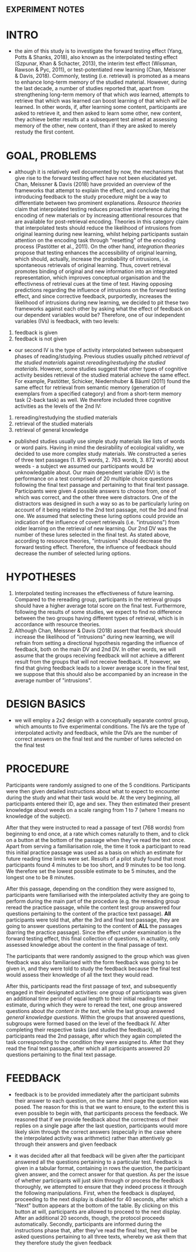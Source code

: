 ## EXPERIMENT NOTES

# INTRO
- the aim of this study is to investigate the forward testing effect (Yang, Potts & Shanks, 2018),
also known as the interpolated testing effect (Szpunar, Khan & Schacter, 2013), the interim test effect
(Wissman, Rawson & Pyc, 2011), or test-potentiated new learning (Chan, Meissner & Davis, 2018).
Commonly, testing (i.e. retrieval) is promoted as a means to enhance long-term memory of the studied
material. However, during the last decade, a number of studies reported that, apart from strengthening 
long-term memory of that which *was* learned, attempts to retrieve that which was learned can boost 
learning of that which *will be* learned. In other words, if, after learning some content, participants
are asked to retrieve it, and then asked to learn some other, new content, they achieve better 
results at a subsequent test aimed at assessing memory of the other, new content, than if they are
asked to merely restudy the first content.


# GOAL, PROBLEMS
- although it is relatively well documented by now, the mechanisms that give rise to the forward testing 
effect have not been elucidated yet. Chan, Meissner & Davis (2018) have provided an overview of the 
frameworks that attempt to explain the effect, and conclude that introducing feedback to the study 
procedure might be a way to differentiate between two prominent explanations. 
  *Resource theories* claim that interpolated testing reduces proactive interference during the encoding of
new materials or by increasing attentional resources that are available for post-retrieval encoding. 
Theories in this category claim that interpolated tests should reduce the likelihood of intrusions from 
original learning during new learning, whilst helping participants sustain attention on the encoding task 
through "resetting" of the encoding process (Pastötter et al., 2011). On the other hand, *integration 
theories* propose that testing enhances the accessibility of original learning, which should, actually, 
increase the probability of intrusions, i.e. spontaneous retrievals of original learning. Thus, covert 
retrieval promotes binding of original and new information into an integrated representation, which 
improves conceptual organisation and the effectivness of retrieval cues at the time of test.
  Having opposing predictions regarding the influence of intrusions on the forward testing effect, and
since corrective feedback, purportedly, increases the likelihood of intrusions during new learning, we 
decided to pit these two frameworks against each other by asking what the effect of feedback on our 
dependent variables would be? Therefore, one of our independent variables (IVs) is feedback, with two levels:
1. feedback is given
2. feedback is not given

- our second IV is the type of activity interpolated between subsequent phases of reading/studying.
Previous studies usually pitched *retrieval of the studied materials* against *rereading/restudying
the studied materials*. However, some studies suggest that other types of cognitive activity besides
retrieval of the studied material achieve the same effect. For example, Pastötter, Schicker, 
Niedernhuber & Bäuml (2011) found the same effect for retrieval from semantic memory (generation of 
exemplars from a specified category) and from a short-term memory task (2-back task) as well. 
We therefore included three cognitive activities as the levels of the 2nd IV:
1. rereading/restudying the studied materials
2. retrieval of the studied materials
3. retrieval of general knowledge

- published studies usually use simple study materials like lists of words or word pairs. Having in mind
the desirability of ecological validity, we decided to use more complex study materials. We constructed
a series of three text passages (1. 875 words, 2. 763 words, 3. 872 words) about weeds - a subject we 
assumed our participants would be unknowledgable about. Our main dependent variable (DV) is the 
performance on a test comprised of 20 multiple choice questions following the final text passage and 
pertaining to that final text passage. Participants were given 4 possible answers to choose from, one of 
which was correct, and the other three were distractors. 
  One of the distractors was designed in such a way so as to be particularly luring on account of it being 
related to the 2nd text passage, not the 3rd and final one. We assumed that selecting these luring options 
could provide an indication of the influence of covert retrievals (i.e. "intrusions") from older learning on 
the retrieval of new learning. Our 2nd DV was the number of these lures selected in the final test. As stated
above, according to resource theories, "intrusions" should decrease the forward testing effect. Therefore, the 
influence of feedback should decrease the number of selected luring options.

# HYPOTHESES
1. Interpolated testing increases the effectiveness of future learning. Compared to the rereading group,
participants in the retrieval groups should have a higher average total score on the final test.
Furthermore, following the results of some studies, we expect to find no difference between the two
groups having different types of retrieval, which is in accordance with resource theories.
2. Although Chan, Meissner & Davis (2018) assert that feedback should increase the likelihood of "intrusions"
during new learning, we will refrain from setting a directional hypothesis regarding the influence of feedback,
both on the main DV and 2nd DV. In other words, we will assume that the groups receiving feedback will not 
achieve a different result from the groups that will not receive feedback. If, however, we find that giving
feedback leads to a lower average score in the final test, we suppose that this should also be accompanied
by an increase in the average number of "intrusions". 


# DESIGN BASICS
- we will employ a 2x2 design with a conceptually separate control group, which amounts to
five experimental conditions. The IVs are the type of interpolated activity and feedback, 
while the DVs are the number of correct answers on the final test and the number of lures selected
on the final test


# PROCEDURE
Participants were randomly assigned to one of the 5 conditions. Participants were then given detailed
instructions about what to expect to encounter during the study and what their task would be. At the very
beginning, all participants entered their ID, age and sex. They then estimated their present knowledge about
weeds on a scale ranging from 1 to 7 (where 1 means no knowledge of the subject). 

After that they were instructed to read a passage of text (768 words) from beginning to end once, 
at a rate which comes naturally to them, and to click on a button at the bottom of the passage when they've 
read the text once. Apart from serving a familiarisation role, the time it took a participant to read this
initial practice passage was used as a basis on which an estimate for future reading time limits were set. 
Results of a pilot study found that most participants found 4 minutes to be too short, and 9 minutes to be 
too long. We therefore set the lowest possible estimate to be 5 minutes, and the longest one to be 8 minutes. 

After this passage, depending on the condition they were assigned to, participants were familiarised with the 
interpolated activity they are going to perform during the main part of the procedure (e.g. the rereading 
group reread the practice passage, while the content test group answered four questions pertaining to the 
content of the practice text passage). **All** participants were told that, after the 3rd and final text 
passage, they are going to answer questions pertaining to the content of **ALL** the passages (barring the 
practice passage). Since the effect under examination is the forward testing effect, this final collection 
of questions, in actuality, only assessed knowledge about the content in the final passage of text.

The participants that were randomly assigned to the group which was given feedback was also familiarised
with the form feedback was going to be given in, and they were told to study the feedback because the final
test would assess their knowledge of all the text they would read.

After this, participants read the first passage of text, and subsequently engaged in their designated
activities: one group of participants was given an additional time period of equal length to their initial
reading time estimate, during which they were to reread the text, one group answered questions about 
*the content in the text*, while the last group answered *general knowledge questions*. Within the groups 
that answered questions, subgroups were formed based on the level of the feedback IV. After completing 
their respective tasks (and studied the feedback), all participants read the 2nd passage, after which 
they again completed the task corresponding to the condition they were assigned to. After that they 
read the final text passage, after which all participants answered 20 questions pertaining to the final 
text passage.


# FEEDBACK
- feedback is to be provided immediately after the participant submits their answer to each question, 
on the same .html page the question was posed. The reason for this is that we want to ensure, to the 
extent this is even possible to begin with, that participants process the feedback. We reasoned that
if we provide feedback about the correctness of their replies on a single page after the last question,
participants would more likely skim through the correct answers (especially in the case where the
interpolated activity was arithmetic) rather than attentively go through their answers and given feedback

- it was decided after all that feedback will be given after the participant answered all the questions
pertaining to a particular test. Feedback is given in a tabular format, containing in rows the question,
the participant given answer, and the correct answer for that question. As per the issue of whether
participants will just skim through or process the feedback thoroughly, we attempted to ensure that they
indeed process it through the following manipulations. First, when the feedback is displayed, proceeding 
to the next display is disabled for 40 seconds, after which a "Next" button appears at the bottom of the
table. By clicking on this button at will, participants are allowed to proceed to the next display. 
After an additional 20 seconds, though, the protocol proceeds automatically. Secondly, participants are
informed during the instructions phase that, after they've read the final text, they will be asked
questions pertaining to all three texts, whereby we ask them that they therefore study the given feedback

